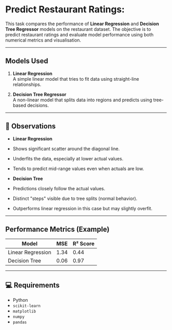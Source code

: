 #  Predict Restaurant Ratings:

This task compares the performance of **Linear Regression** and **Decision Tree Regressor** models on the restaurant dataset. The objective is to predict restaurant ratings and evaluate model performance using both numerical metrics and visualisation.

---

##  Models Used
1. **Linear Regression**  
   A simple linear model that tries to fit data using straight-line relationships.

2. **Decision Tree Regressor**  
   A non-linear model that splits data into regions and predicts using tree-based decisions.

---

## 📝 Observations

-  **Linear Regression**
  - Shows significant scatter around the diagonal line.
  - Underfits the data, especially at lower actual values.
  - Tends to predict mid-range values even when actuals are low.
  
-  **Decision Tree**
  - Predictions closely follow the actual values.
  - Distinct "steps" visible due to tree splits (normal behavior).
  - Outperforms linear regression in this case but may slightly overfit.

---

##  Performance Metrics (Example)
| Model            | MSE  | R² Score |
|------------------|------|----------|
| Linear Regression| 1.34 | 0.44     |
| Decision Tree    | 0.06 | 0.97     |


---

## 💻 Requirements
- Python
- `scikit-learn`
- `matplotlib`
- `numpy`
- `pandas`

